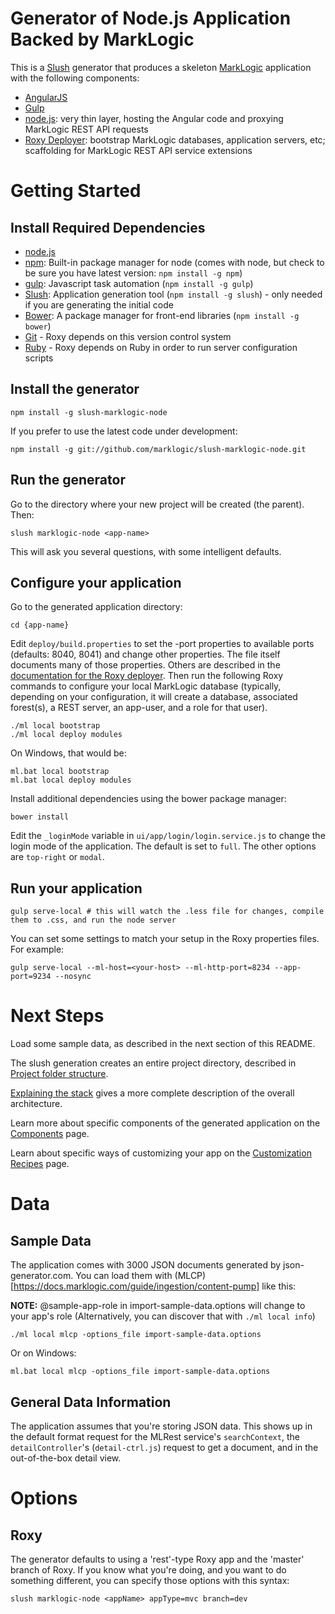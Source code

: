 # Generator of Node.js Application Backed by MarkLogic

This is a [Slush](http://slushjs.github.io/) generator that produces a skeleton
[MarkLogic](http://www.marklogic.com/) application with the following
components:

- [AngularJS](https://angularjs.org/)
- [Gulp](http://gulpjs.com/)
- [node.js](http://nodejs.org/): very thin layer, hosting the Angular code and proxying MarkLogic REST API requests
- [Roxy Deployer](https://github.com/marklogic/roxy): bootstrap MarkLogic databases, application servers, etc; scaffolding for MarkLogic REST API service extensions

# Getting Started

## Install Required Dependencies

- [node.js](http://nodejs.org/download/)
- [npm](https://www.npmjs.com/): Built-in package manager for node (comes with
  node, but check to be sure you have latest version: `npm install -g npm`)
- [gulp](http://gulpjs.com/): Javascript task automation (`npm install -g
  gulp`)
- [Slush](http://slushjs.github.io/): Application generation tool (`npm install
  -g slush`) - only needed if you are generating the initial code
- [Bower](http://bower.io/): A package manager for front-end libraries (`npm
  install -g bower`)
- [Git](https://git-scm.com/) - Roxy depends on this version control system
- [Ruby](https://www.ruby-lang.org/en/documentation/installation/) - Roxy
  depends on Ruby in order to run server configuration scripts

## Install the generator

    npm install -g slush-marklogic-node

If you prefer to use the latest code under development:

    npm install -g git://github.com/marklogic/slush-marklogic-node.git

## Run the generator

Go to the directory where your new project will be created (the parent). Then:

    slush marklogic-node <app-name>

This will ask you several questions, with some intelligent defaults.

## Configure your application

Go to the generated application directory:

    cd {app-name}

Edit `deploy/build.properties` to set the -port properties to available ports
(defaults: 8040, 8041) and change other properties. The file itself documents
many of those properties. Others are described in the [documentation for the
Roxy deployer](https://github.com/marklogic/roxy). Then run the following Roxy
commands to configure your local MarkLogic database (typically, depending on
your configuration, it will create a database, associated forest(s), a REST
server, an app-user, and a role for that user).

    ./ml local bootstrap
    ./ml local deploy modules

On Windows, that would be:

    ml.bat local bootstrap
    ml.bat local deploy modules

Install additional dependencies using the bower package manager:

    bower install

Edit the `_loginMode` variable in `ui/app/login/login.service.js` to change the login mode of the application. The default is set to `full`. The other options are `top-right` or `modal`.

## Run your application

    gulp serve-local # this will watch the .less file for changes, compile them to .css, and run the node server

You can set some settings to match your setup in the Roxy properties files. For example:

    gulp serve-local --ml-host=<your-host> --ml-http-port=8234 --app-port=9234 --nosync

# Next Steps

Load some sample data, as described in the next section of this README.

The slush generation creates an entire project directory, described in
[Project folder structure](https://github.com/marklogic/slush-marklogic-node/wiki/Project-folder-structure).

[Explaining the
stack](https://github.com/marklogic/slush-marklogic-node/wiki/Explaining-the-stack)
gives a more complete description of the overall architecture.

Learn more about specific components of the generated application on the
[Components](https://github.com/marklogic/slush-marklogic-node/wiki/Components) page.

Learn about specific ways of customizing your app on the [Customization
Recipes](https://github.com/marklogic/slush-marklogic-node/wiki/Customization-recipes)
page.

# Data

## Sample Data

The application comes with 3000 JSON documents generated by json-generator.com.
You can load them with
(MLCP)[https://docs.marklogic.com/guide/ingestion/content-pump] like this:

**NOTE:** @sample-app-role in import-sample-data.options will change to your app's role
(Alternatively, you can discover that with `./ml local info`)

    ./ml local mlcp -options_file import-sample-data.options

Or on Windows:

    ml.bat local mlcp -options_file import-sample-data.options

## General Data Information

The application assumes that you're storing JSON data. This shows up in the
default format request for the MLRest service's `searchContext`, the
`detailController`'s (`detail-ctrl.js`) request to get a document, and in the
out-of-the-box detail view.

# Options

## Roxy

The generator defaults to using a 'rest'-type Roxy app and the 'master' branch
of Roxy. If you know what you're doing, and you want to do something different,
you can specify those options with this syntax:

    slush marklogic-node <appName> appType=mvc branch=dev

